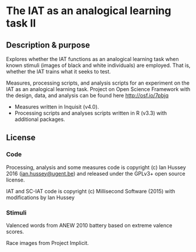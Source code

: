 # The IAT as an analogical learning task II

## Description & purpose

Explores whether the IAT functions as an analogical learning task when known stimuli (images of black and white individuals) are employed. That is, whether the IAT trains what it seeks to test.

Measures, processing scripts, and analysis scripts for an experiment on the IAT as an analogical learning task. Project on Open Science Framework with the design, data, and analysis can be found here http://osf.io/7pbjq

- Measures written in Inquisit (v4.0).
- Processing scripts and analyses scripts written in R (v3.3) with additional packages.

## License

### Code

Processing, analysis and some measures code is copyright (c) Ian Hussey 2016 (ian.hussey@ugent.be) and released under the GPLv3+ open source license. 

IAT and SC-IAT code is copyright (c) Millisecond Software (2015) with modifications by Ian Hussey

### Stimuli

Valenced words from ANEW 2010 battery based on extreme valence scores.

Race images from Project Implicit.
